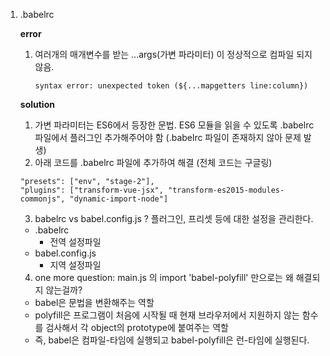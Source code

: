 1. .babelrc

    **error**
    1) 여러개의 매개변수를 받는 ...args(가변 파라미터) 이 정상적으로 컴파일 되지 않음. 
        ```
        syntax error: unexpected token (${...mapgetters line:column})
        ```
    **solution**
    1) 가변 파라미터는 ES6에서 등장한 문법. ES6 모듈을 읽을 수 있도록 .babelrc 파일에서 플러그인 추가해주어야 함 (.babelrc 파일이 존재하지 않아 문제 발생)
    2) 아래 코드를 .babelrc 파일에 추가하여 해결 (전체 코드는 구글링)
    ```
    "presets": ["env", "stage-2"],
    "plugins": ["transform-vue-jsx", "transform-es2015-modules-commonjs", "dynamic-import-node"]
    ```
    3) babelrc vs babel.config.js ?
    플러그인, 프리셋 등에 대한 설정을 관리한다. 
    - .babelrc
        * 전역 설정파일
    - babel.config.js
        * 지역 설정파일
    4) one more question: main.js 의 import 'babel-polyfill' 만으로는 왜 해결되지 않는걸까?
    - babel은 문법을 변환해주는 역할
    - polyfill은 프로그램이 처음에 시작될 때 현재 브라우저에서 지원하지 않는 함수를 검사해서 각 object의 prototype에 붙여주는 역할
    - 즉, babel은 컴파일-타임에 실행되고 babel-polyfill은 런-타임에 실행된다.

